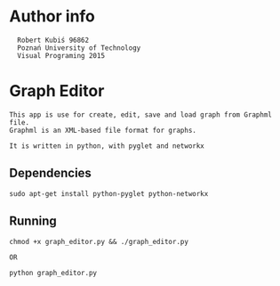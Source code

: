 # Author info

      Robert Kubiś 96862
      Poznań University of Technology
      Visual Programing 2015

# Graph Editor

    This app is use for create, edit, save and load graph from Graphml file.
    Graphml is an XML-based file format for graphs.

    It is written in python, with pyglet and networkx

## Dependencies

    sudo apt-get install python-pyglet python-networkx

## Running

    chmod +x graph_editor.py && ./graph_editor.py

    OR

    python graph_editor.py
